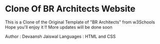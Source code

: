 # Clone Of BR Architects Website

This is a Clone of the Original Template of "BR Architects" from w3Schools
Hope you'll enjoy it !!
More updates will be done soon

Author : Devaansh Jaiswal
Languages : HTML and CSS
